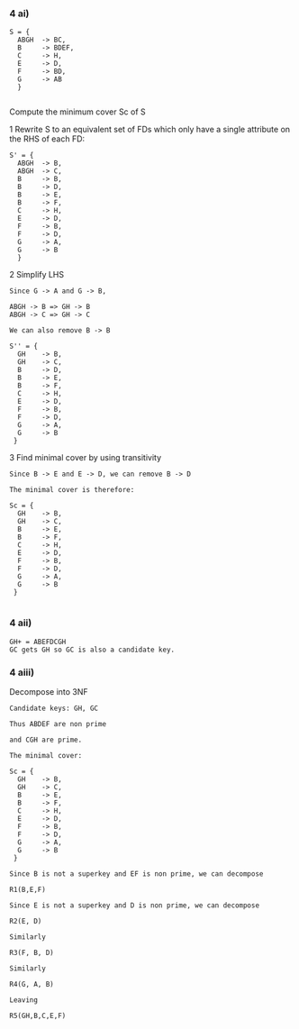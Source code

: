 ### 4 ai)

```
S = {
  ABGH  -> BC,
  B     -> BDEF,
  C     -> H,
  E     -> D,
  F     -> BD,
  G     -> AB
  }
  
```

Compute the minimum cover Sc of S

1 Rewrite S to an equivalent set of FDs which only have a single attribute on the RHS of each FD:

```
S' = {
  ABGH  -> B,
  ABGH  -> C,
  B     -> B,
  B     -> D,
  B     -> E,
  B     -> F,
  C     -> H,
  E     -> D,
  F     -> B,
  F     -> D,
  G     -> A,
  G     -> B
  }
```

2 Simplify LHS

```
Since G -> A and G -> B,

ABGH -> B => GH -> B
ABGH -> C => GH -> C

We can also remove B -> B

```

```
S'' = {
  GH    -> B,
  GH    -> C,
  B     -> D,
  B     -> E,
  B     -> F,
  C     -> H,
  E     -> D,
  F     -> B,
  F     -> D,
  G     -> A,
  G     -> B
 } 
```

3 Find minimal cover by using transitivity

```
Since B -> E and E -> D, we can remove B -> D

The minimal cover is therefore:

Sc = {
  GH    -> B,
  GH    -> C,
  B     -> E,
  B     -> F,
  C     -> H,
  E     -> D,
  F     -> B,
  F     -> D,
  G     -> A,
  G     -> B
 } 
 
```

### 4 aii)

```
GH+ = ABEFDCGH
GC gets GH so GC is also a candidate key.
```


### 4 aiii)

Decompose into 3NF

```
Candidate keys: GH, GC

Thus ABDEF are non prime 

and CGH are prime.

The minimal cover:

Sc = {
  GH    -> B,
  GH    -> C,
  B     -> E,
  B     -> F,
  C     -> H,
  E     -> D,
  F     -> B,
  F     -> D,
  G     -> A,
  G     -> B
 } 

Since B is not a superkey and EF is non prime, we can decompose

R1(B,E,F)

Since E is not a superkey and D is non prime, we can decompose

R2(E, D)

Similarly

R3(F, B, D)

Similarly

R4(G, A, B)

Leaving

R5(GH,B,C,E,F)

```
